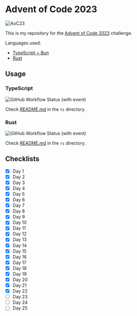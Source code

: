# Advent of Code 2023

![AoC23](https://repository-images.githubusercontent.com/726431802/c8e91bfc-1db4-4fa8-93b2-dcb8cf18cc0c)

This is my repository for the [Advent of Code 2023](https://adventofcode.com/2023) challenge.

Languages used:

- [TypeScript + Bun](https://bun.sh/)
- [Rust](https://www.rust-lang.org/)

## Usage

### TypeScript

![GitHub Workflow Status (with event)](https://img.shields.io/github/actions/workflow/status/bravo68web/advent-of-code-23/runner-ts.yaml?style=for-the-badge&logo=typescript&label=AoC%20Test%20Runner%20(Typescript)&labelColor=white)

Check [README.md](code/ts/README.md) in the `ts` directory.

### Rust

![GitHub Workflow Status (with event)](https://img.shields.io/github/actions/workflow/status/bravo68web/advent-of-code-23/runner-rs.yaml?style=for-the-badge&logo=rust&label=AoC%20Test%20Runner%20(Rust)&labelColor=back)

Check [README.md](code/rs/README.md) in the `rs` directory.

## Checklists

- [x] Day 1
- [x] Day 2
- [x] Day 3
- [x] Day 4
- [x] Day 5
- [x] Day 6
- [x] Day 7
- [x] Day 8
- [x] Day 9
- [x] Day 10
- [x] Day 11
- [x] Day 12
- [x] Day 13
- [x] Day 14
- [x] Day 15
- [x] Day 16
- [x] Day 17
- [x] Day 18
- [x] Day 19
- [x] Day 20
- [x] Day 21
- [x] Day 22
- [ ] Day 23
- [ ] Day 24
- [ ] Day 25
